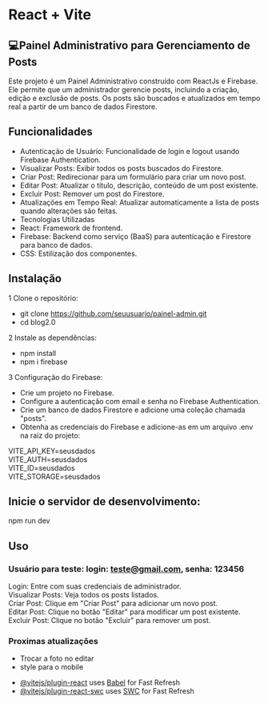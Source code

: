 # React + Vite

## 💻Painel Administrativo para Gerenciamento de Posts

Este projeto é um Painel Administrativo construído com ReactJs e Firebase. Ele permite que um administrador gerencie posts, incluindo a criação, edição e exclusão de posts. Os posts são buscados e atualizados em tempo real a partir de um banco de dados Firestore.

## Funcionalidades
* Autenticação de Usuário: Funcionalidade de login e logout usando Firebase Authentication.
* Visualizar Posts: Exibir todos os posts buscados do Firestore.
* Criar Post: Redirecionar para um formulário para criar um novo post.
* Editar Post: Atualizar o título, descrição, conteúdo de um post existente.
* Excluir Post: Remover um post do Firestore.
* Atualizações em Tempo Real: Atualizar automaticamente a lista de posts quando alterações são feitas.
* Tecnologias Utilizadas
* React: Framework de frontend.
* Firebase: Backend como serviço (BaaS) para autenticação e Firestore para banco de dados.
* CSS: Estilização dos componentes.



## Instalação
1 Clone o repositório:
* git clone https://github.com/seuusuario/painel-admin.git
* cd blog2.0

2 Instale as dependências:
* npm install
* npm i firebase

3 Configuração do Firebase:

* Crie um projeto no Firebase.
* Configure a autenticação com email e senha no Firebase Authentication.
* Crie um banco de dados Firestore e adicione uma coleção chamada "posts".
* Obtenha as credenciais do Firebase e adicione-as em um arquivo .env na raiz do projeto:
 
VITE_API_KEY=seusdados <br>
VITE_AUTH=seusdados <br>
VITE_ID=seusdados <br>
VITE_STORAGE=seusdados

## Inicie o servidor de desenvolvimento:
npm run dev

## Uso
### Usuário para teste: login: teste@gmail.com, senha: 123456
Login: Entre com suas credenciais de administrador. <br>
Visualizar Posts: Veja todos os posts listados. <br>
Criar Post: Clique em "Criar Post" para adicionar um novo post. <br>
Editar Post: Clique no botão "Editar" para modificar um post existente. <br>
Excluir Post: Clique no botão "Excluir" para remover um post.



### Proximas atualizações
* Trocar a foto no editar
* style para o mobile
  




- [@vitejs/plugin-react](https://github.com/vitejs/vite-plugin-react/blob/main/packages/plugin-react/README.md) uses [Babel](https://babeljs.io/) for Fast Refresh
- [@vitejs/plugin-react-swc](https://github.com/vitejs/vite-plugin-react-swc) uses [SWC](https://swc.rs/) for Fast Refresh
